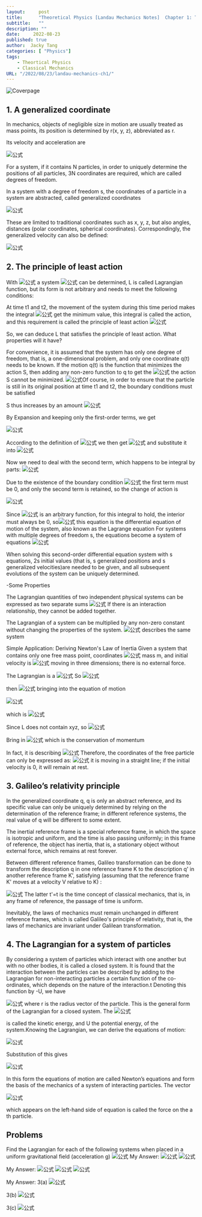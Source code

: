 ```yaml
---
layout:     post
title:      "Theoretical Physics [Landau Mechanics Notes]  Chapter 1: The Equation of Motion"
subtitle:   ""
description: ""
date:     2022-08-23
published: true
author:  Jacky Tang
categories: [ "Physics"]
tags:
    - Theortical Physics
    - Classical Mechanics
URL: "/2022/08/23/landau-mechanics-ch1/"
---
```


<!--more-->
![Coverpage](/img/landau-mechanics-ch1/landau.jpg)
 ## 1. A generalized coordinate

In mechanics, objects of negligible size in motion are usually treated as mass points, its position is determined by r(x, y, z), abbreviated as r.

Its velocity and acceleration are 

![公式](/img/landau-mechanics-ch1/1.png)


For a system, if it contains N particles, in order to uniquely determine the positions of all particles, 3N coordinates are required, which are called degrees of freedom.

In a system with a degree of freedom s, the coordinates of a particle in a system are abstracted, called generalized coordinates

![公式](/img/landau-mechanics-ch1/2.png)

These are limited to traditional coordinates such as x, y, z, but also angles, distances (polar coordinates, spherical coordinates). Correspondingly, the generalized velocity can also be defined:

![公式](/img/landau-mechanics-ch1/3.png)

 ## 2.  The principle of least action

With ![公式](/img/landau-mechanics-ch1/4.png) a system ![公式](/img/landau-mechanics-ch1/5.png) can be determined, L is called Lagrangian function, but its form is not arbitrary and needs to meet the following conditions:

At time t1 and t2, the movement of the system during this time period makes the integral  ![公式](/img/landau-mechanics-ch1/6.svg) get the minimum value, this integral is called the action, and this requirement is called the principle of least action ![公式](/img/landau-mechanics-ch1/7.svg)

So, we can deduce L that satisfies the principle of least action. What properties will it have? 

For convenience, it is assumed that the system has only one degree of freedom, that is, a one-dimensional problem, and only one coordinate q(t) needs to be known. If the motion q(t) is the function that minimizes the action S, then adding any non-zero function to q to get the ![公式](/img/landau-mechanics-ch1/8.svg) the action S cannot be minimized. ![公式](/img/landau-mechanics-ch1/9.svg)Of course, in order to ensure that the particle is still in its original position at time t1 and t2, the boundary conditions must be satisfied

S thus increases by an amount ![公式](/img/landau-mechanics-ch1/10.svg)  

 

By Expansion and keeping only the first-order terms, we get

![公式](/img/landau-mechanics-ch1/11.svg)  

According to the definition of ![公式](/img/landau-mechanics-ch1/12.svg) we then get ![公式](/img/landau-mechanics-ch1/13.svg)  and substitute it into  ![公式](/img/landau-mechanics-ch1/14.svg)

 Now we need to deal with the second term, which happens to be integral by parts: ![公式](/img/landau-mechanics-ch1/15.svg)  

 Due to the existence of the boundary condition ![公式](/img/landau-mechanics-ch1/16.svg) the first term must be 0, and only the second term is retained, so the change of action is

![公式](/img/landau-mechanics-ch1/17.svg)  

 Since ![公式](/img/landau-mechanics-ch1/18.svg) is an arbitrary function, for this integral to hold, the interior must always be 0, so![公式](/img/landau-mechanics-ch1/19.svg) this equation is the differential equation of motion of the system, also known as the Lagrange equation For systems with multiple degrees of freedom s, the equations become a system of equations ![公式](/img/landau-mechanics-ch1/20.svg) 

 When solving this second-order differential equation system with s equations, 2s initial values (that is, s generalized positions and s generalized velocities)are needed to be given, and all subsequent evolutions of the system can be uniquely determined.

-Some Properties

The Lagrangian quantities of two independent physical systems can be expressed as two separate sums ![公式](/img/landau-mechanics-ch1/21.svg) If there is an interaction relationship, they cannot be added together.

The Lagrangian of a system can be multiplied by any non-zero constant without changing the properties of the system. ![公式](/img/landau-mechanics-ch1/22.svg) describes the same system

 

Simple Application: Deriving Newton's Law of Inertia
Given a system that contains only one free mass point, coordinates ![公式](/img/landau-mechanics-ch1/23.svg) mass m, and initial velocity is ![公式](/img/landau-mechanics-ch1/24.svg) moving in three dimensions; there is no external force.

The Lagrangian is a ![公式](/img/landau-mechanics-ch1/25.svg)  So ![公式](/img/landau-mechanics-ch1/26.svg)

then ![公式](/img/landau-mechanics-ch1/27.svg) bringing into the equation of motion

![公式](/img/landau-mechanics-ch1/28.svg)

which is ![公式](/img/landau-mechanics-ch1/29.svg)

Since L does not contain xyz, so ![公式](/img/landau-mechanics-ch1/30.svg)

Bring in ![公式](/img/landau-mechanics-ch1/31.svg)  which is the conservation of momentum

In fact, it is describing ![公式](/img/landau-mechanics-ch1/32.svg) Therefore, the coordinates of the free particle can only be expressed as: ![公式](/img/landau-mechanics-ch1/33.svg) it is moving in a straight line; if the initial velocity is 0, it will remain at rest.



## 3. Galileo’s relativity principle

In the generalized coordinate q, q is only an abstract reference, and its specific value can only be uniquely determined by relying on the determination of the reference frame; in different reference systems, the real value of q will be different to some extent.

The inertial reference frame is a special reference frame, in which the space is isotropic and uniform, and the time is also passing uniformly; in this frame of reference, the object has inertia, that is, a stationary object without external force, which remains at rest forever.

Between different reference frames, Galileo transformation can be done to transform the description q in one reference frame K to the description q' in another reference frame K', satisfying (assuming that the reference frame K' moves at a velocity V relative to K) :

![公式](/img/landau-mechanics-ch1/34.svg)
The latter t'=t is the time concept of classical mechanics, that is, in any frame of reference, the passage of time is uniform.

Inevitably, the laws of mechanics must remain unchanged in different reference frames, which is called Galileo's principle of relativity, that is, the laws of mechanics are invariant under Galilean transformation.



## 4. The Lagrangian for a system of particles

By considering a system of particles which interact with one another but with no other bodies, it is called a closed system. It is found that the interaction between the particles can be described by adding to the Lagrangian for non-interacting particles a certain function of the co-ordinates, which depends on the nature of the interaction.t Denoting this function by -U, we have

![公式](/img/landau-mechanics-ch1/35.png)
where r is the radius vector of the particle. This is the general form of the Lagrangian for a closed system.
 The 
![公式](/img/landau-mechanics-ch1/36.png)


is called the kinetic energy, and U the potential energy, of the system.Knowing the Lagrangian, we can derive the equations of motion:
 
 ![公式](/img/landau-mechanics-ch1/37.png)

 Substitution of  this  gives

![公式](/img/landau-mechanics-ch1/38.png)


In this form the equations of motion are called Newton’s equations and form the basis of the mechanics of a system of interacting particles. The vector
                                                         
![公式](/img/landau-mechanics-ch1/39.png)



which appears on the left-hand side of equation is called the force on the a th particle.
 

## Problems

Find the Lagrangian for each of the following systems when placed in a uniform gravitational field (acceleration g)
![公式](/img/landau-mechanics-ch1/40.png)
My Answer:
![公式](/img/landau-mechanics-ch1/41.png)
![公式](/img/landau-mechanics-ch1/42.png)

My Answer:
![公式](/img/landau-mechanics-ch1/43.png)
![公式](/img/landau-mechanics-ch1/44.png)
![公式](/img/landau-mechanics-ch1/45.png)

My Answer:
3(a)
![公式](/img/landau-mechanics-ch1/46.png)

3(b)
![公式](/img/landau-mechanics-ch1/47.png)

3(c)
![公式](/img/landau-mechanics-ch1/48.png)
